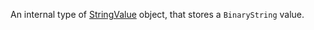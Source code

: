 An internal type of [StringValue](https://create.roblox.com/docs/reference/engine/classes/StringValue) object, that stores a `BinaryString` value.